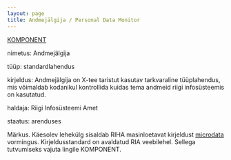 ```yaml
---
layout: page
title: Andmejälgija / Personal Data Monitor
---
```


<section class='RIHA' itemscope itemtype="http://meta.ria.ee/Komponent">
  <p><a href='http://meta.ria.ee/Komponent'>KOMPONENT</a></p>

  <p><span class='label'>nimetus:</span> <span itemprop="nimetus">Andmejälgija</span></p>

  <p><span class='label'>tüüp:</span> <span itemprop="komponendityyp">standardlahendus</span></p>

  <p><span class='label'>kirjeldus:</span> <span itemprop="kirjeldus">Andmejälgija on X-tee taristut kasutav tarkvaraline tüüplahendus, mis võimaldab kodanikul kontrollida kuidas tema andmeid riigi infosüsteemis on kasutatud.</span></p>

  <p><span class='label'>haldaja:</span> <span itemprop="haldaja">Riigi Infosüsteemi Amet</span></p>

  <p><span class='label'>staatus:</span> <span itemprop="staatus">arenduses</span></p>

</section>

<p>Märkus. Käesolev lehekülg sisaldab RIHA masinloetavat kirjeldust <a href='https://developers.google.com/schemas/formats/microdata'>microdata</a> vormingus.
Kirjeldusstandard on avaldatud RIA veebilehel. Sellega tutvumiseks vajuta lingile KOMPONENT.</p>
